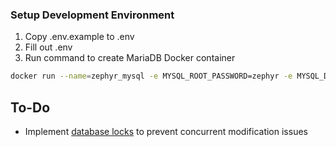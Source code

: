 ### Setup Development Environment
1) Copy .env.example to .env
2) Fill out .env
3) Run command to create MariaDB Docker container
```bash
docker run --name=zephyr_mysql -e MYSQL_ROOT_PASSWORD=zephyr -e MYSQL_DATABASE=zephyr -p 3306:3306 -d mariadb
```

## To-Do
- Implement [database locks](https://gorm.io/docs/advanced_query.html) to prevent concurrent modification issues